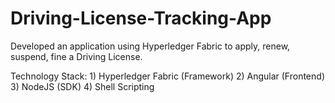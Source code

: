 # Driving-License-Tracking-App

Developed an application using Hyperledger Fabric to apply, renew, suspend, fine a Driving License.

Technology Stack: 1) Hyperledger Fabric (Framework) 2) Angular (Frontend) 3) NodeJS (SDK) 4) Shell Scripting
